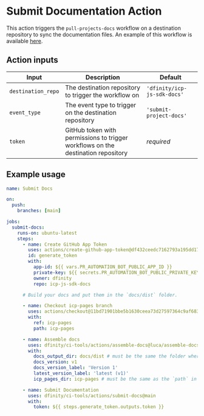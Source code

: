 # Submit Documentation Action

This action triggers the `pull-projects-docs` workflow on a destination repository to sync the documentation files. An example of this workflow is available [here](https://github.com/dfinity/icp-js-sdk-docs/blob/ad33d389694f4e746473ccd9506aee55740456a7/.github/workflows/pull-project-docs.yml).

## Action inputs

| Input              | Description                                                                      | Default                     |
| ------------------ | -------------------------------------------------------------------------------- | --------------------------- |
| `destination_repo` | The destination repository to trigger the workflow on                            | `'dfinity/icp-js-sdk-docs'` |
| `event_type`       | The event type to trigger on the destination repository                          | `'submit-project-docs'`     |
| `token`            | GitHub token with permissions to trigger workflows on the destination repository | _required_                  |

## Example usage

```yaml
name: Submit Docs

on:
  push:
    branches: [main]

jobs:
  submit-docs:
    runs-on: ubuntu-latest
    steps:
      - name: Create GitHub App Token
        uses: actions/create-github-app-token@df432ceedc7162793a195dd1713ff69aefc7379e # v2.0.6
        id: generate_token
        with:
          app-id: ${{ vars.PR_AUTOMATION_BOT_PUBLIC_APP_ID }}
          private-key: ${{ secrets.PR_AUTOMATION_BOT_PUBLIC_PRIVATE_KEY }}
          owner: dfinity
          repo: icp-js-sdk-docs

      # Build your docs and put them in the `docs/dist` folder.

      - name: Checkout icp-pages branch
        uses: actions/checkout@11bd71901bbe5b1630ceea73d27597364c9af683 # v4.2.2
        with:
          ref: icp-pages
          path: icp-pages

      - name: Assemble docs
        uses: dfinity/ci-tools/actions/assemble-docs@luca/assemble-docs-action
        with:
          docs_output_dir: docs/dist # must be the same the folder where the static docs assets are written after build
          docs_version: v1
          docs_version_label: 'Version 1'
          latest_version_label: 'latest (v1)'
          icp_pages_dir: icp-pages # must be the same as the `path` in the checkout step

      - name: Submit Documentation
        uses: dfinity/ci-tools/actions/submit-docs@main
        with:
          token: ${{ steps.generate_token.outputs.token }}
```

